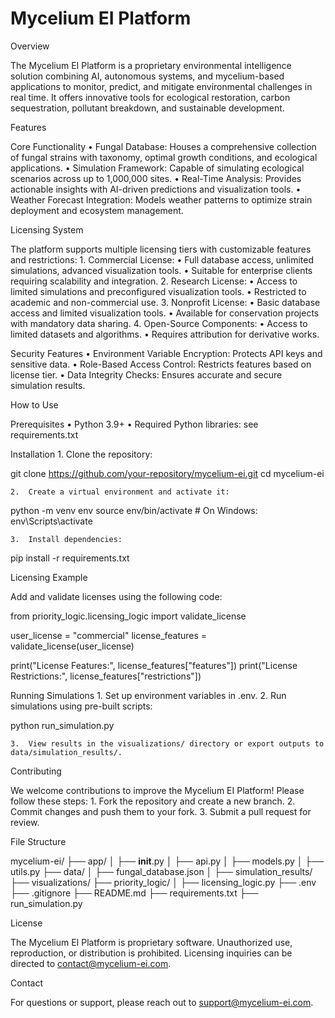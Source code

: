 # Mycelium EI Platform

Overview

The Mycelium EI Platform is a proprietary environmental intelligence solution combining AI, autonomous systems, and mycelium-based applications to monitor, predict, and mitigate environmental challenges in real time. It offers innovative tools for ecological restoration, carbon sequestration, pollutant breakdown, and sustainable development.

Features

Core Functionality
	•	Fungal Database: Houses a comprehensive collection of fungal strains with taxonomy, optimal growth conditions, and ecological applications.
	•	Simulation Framework: Capable of simulating ecological scenarios across up to 1,000,000 sites.
	•	Real-Time Analysis: Provides actionable insights with AI-driven predictions and visualization tools.
	•	Weather Forecast Integration: Models weather patterns to optimize strain deployment and ecosystem management.

Licensing System

The platform supports multiple licensing tiers with customizable features and restrictions:
	1.	Commercial License:
	•	Full database access, unlimited simulations, advanced visualization tools.
	•	Suitable for enterprise clients requiring scalability and integration.
	2.	Research License:
	•	Access to limited simulations and preconfigured visualization tools.
	•	Restricted to academic and non-commercial use.
	3.	Nonprofit License:
	•	Basic database access and limited visualization tools.
	•	Available for conservation projects with mandatory data sharing.
	4.	Open-Source Components:
	•	Access to limited datasets and algorithms.
	•	Requires attribution for derivative works.

Security Features
	•	Environment Variable Encryption: Protects API keys and sensitive data.
	•	Role-Based Access Control: Restricts features based on license tier.
	•	Data Integrity Checks: Ensures accurate and secure simulation results.

How to Use

Prerequisites
	•	Python 3.9+
	•	Required Python libraries: see requirements.txt

Installation
	1.	Clone the repository:

git clone https://github.com/your-repository/mycelium-ei.git
cd mycelium-ei


	2.	Create a virtual environment and activate it:

python -m venv env
source env/bin/activate # On Windows: env\Scripts\activate


	3.	Install dependencies:

pip install -r requirements.txt



Licensing Example

Add and validate licenses using the following code:

from priority_logic.licensing_logic import validate_license

user_license = "commercial"
license_features = validate_license(user_license)

print("License Features:", license_features["features"])
print("License Restrictions:", license_features["restrictions"])

Running Simulations
	1.	Set up environment variables in .env.
	2.	Run simulations using pre-built scripts:

python run_simulation.py


	3.	View results in the visualizations/ directory or export outputs to data/simulation_results/.

Contributing

We welcome contributions to improve the Mycelium EI Platform! Please follow these steps:
	1.	Fork the repository and create a new branch.
	2.	Commit changes and push them to your fork.
	3.	Submit a pull request for review.

File Structure

mycelium-ei/
├── app/
│   ├── __init__.py
│   ├── api.py
│   ├── models.py
│   ├── utils.py
├── data/
│   ├── fungal_database.json
│   ├── simulation_results/
├── visualizations/
├── priority_logic/
│   ├── licensing_logic.py
├── .env
├── .gitignore
├── README.md
├── requirements.txt
├── run_simulation.py

License

The Mycelium EI Platform is proprietary software. Unauthorized use, reproduction, or distribution is prohibited. Licensing inquiries can be directed to contact@mycelium-ei.com.

Contact

For questions or support, please reach out to support@mycelium-ei.com.